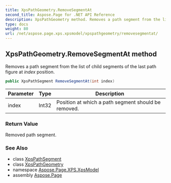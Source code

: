 ```yaml
---
title: XpsPathGeometry.RemoveSegmentAt
second_title: Aspose.Page for .NET API Reference
description: XpsPathGeometry method. Removes a path segment from the list of child segments of the last path figure at index position
type: docs
weight: 80
url: /net/aspose.page.xps.xpsmodel/xpspathgeometry/removesegmentat/
---
```

## XpsPathGeometry.RemoveSegmentAt method

Removes a path segment from the list of child segments of the last path figure at *index* position.

```csharp
public XpsPathSegment RemoveSegmentAt(int index)
```

| Parameter | Type | Description |
| --- | --- | --- |
| index | Int32 | Position at which a path segment should be removed. |

### Return Value

Removed path segment.

### See Also

* class [XpsPathSegment](../../xpspathsegment/)
* class [XpsPathGeometry](../)
* namespace [Aspose.Page.XPS.XpsModel](../../xpspathgeometry/)
* assembly [Aspose.Page](../../../)



